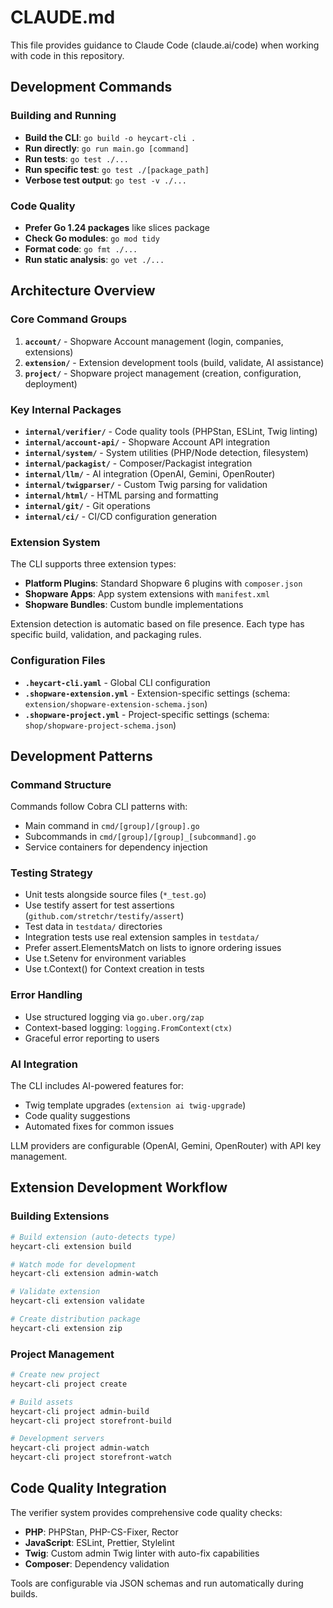 # CLAUDE.md

This file provides guidance to Claude Code (claude.ai/code) when working with code in this repository.

## Development Commands

### Building and Running
- **Build the CLI**: `go build -o heycart-cli .`
- **Run directly**: `go run main.go [command]`
- **Run tests**: `go test ./...`
- **Run specific test**: `go test ./[package_path]`
- **Verbose test output**: `go test -v ./...`

### Code Quality
- **Prefer Go 1.24 packages** like slices package
- **Check Go modules**: `go mod tidy`
- **Format code**: `go fmt ./...`
- **Run static analysis**: `go vet ./...`

## Architecture Overview

### Core Command Groups
1. **`account/`** - Shopware Account management (login, companies, extensions)
2. **`extension/`** - Extension development tools (build, validate, AI assistance)
3. **`project/`** - Shopware project management (creation, configuration, deployment)

### Key Internal Packages
- **`internal/verifier/`** - Code quality tools (PHPStan, ESLint, Twig linting)
- **`internal/account-api/`** - Shopware Account API integration
- **`internal/system/`** - System utilities (PHP/Node detection, filesystem)
- **`internal/packagist/`** - Composer/Packagist integration
- **`internal/llm/`** - AI integration (OpenAI, Gemini, OpenRouter)
- **`internal/twigparser/`** - Custom Twig parsing for validation
- **`internal/html/`** - HTML parsing and formatting
- **`internal/git/`** - Git operations
- **`internal/ci/`** - CI/CD configuration generation

### Extension System
The CLI supports three extension types:
- **Platform Plugins**: Standard Shopware 6 plugins with `composer.json`
- **Shopware Apps**: App system extensions with `manifest.xml`
- **Shopware Bundles**: Custom bundle implementations

Extension detection is automatic based on file presence. Each type has specific build, validation, and packaging rules.

### Configuration Files
- **`.heycart-cli.yaml`** - Global CLI configuration
- **`.shopware-extension.yml`** - Extension-specific settings (schema: `extension/shopware-extension-schema.json`)
- **`.shopware-project.yml`** - Project-specific settings (schema: `shop/shopware-project-schema.json`)

## Development Patterns

### Command Structure
Commands follow Cobra CLI patterns with:
- Main command in `cmd/[group]/[group].go`
- Subcommands in `cmd/[group]/[group]_[subcommand].go`
- Service containers for dependency injection

### Testing Strategy
- Unit tests alongside source files (`*_test.go`)
- Use testify assert for test assertions (`github.com/stretchr/testify/assert`)
- Test data in `testdata/` directories
- Integration tests use real extension samples in `testdata/`
- Prefer assert.ElementsMatch on lists to ignore ordering issues
- Use t.Setenv for environment variables
- Use t.Context() for Context creation in tests

### Error Handling
- Use structured logging via `go.uber.org/zap`
- Context-based logging: `logging.FromContext(ctx)`
- Graceful error reporting to users

### AI Integration
The CLI includes AI-powered features for:
- Twig template upgrades (`extension ai twig-upgrade`)
- Code quality suggestions
- Automated fixes for common issues

LLM providers are configurable (OpenAI, Gemini, OpenRouter) with API key management.

## Extension Development Workflow

### Building Extensions
```bash
# Build extension (auto-detects type)
heycart-cli extension build

# Watch mode for development
heycart-cli extension admin-watch

# Validate extension
heycart-cli extension validate

# Create distribution package
heycart-cli extension zip
```

### Project Management
```bash
# Create new project
heycart-cli project create

# Build assets
heycart-cli project admin-build
heycart-cli project storefront-build

# Development servers
heycart-cli project admin-watch
heycart-cli project storefront-watch
```

## Code Quality Integration

The verifier system provides comprehensive code quality checks:
- **PHP**: PHPStan, PHP-CS-Fixer, Rector
- **JavaScript**: ESLint, Prettier, Stylelint  
- **Twig**: Custom admin Twig linter with auto-fix capabilities
- **Composer**: Dependency validation

Tools are configurable via JSON schemas and run automatically during builds.